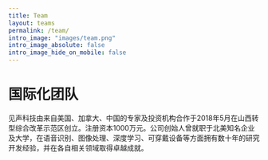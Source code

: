 ```yaml
---
title: Team
layout: teams
permalink: /team/
intro_image: "images/team.png"
intro_image_absolute: false
intro_image_hide_on_mobile: false
---
```


# 国际化团队

见声科技由来自美国、加拿大、中国的专家及投资机构合作于2018年5月在山西转型综合改革示范区创立。注册资本1000万元。公司创始人曾就职于北美知名企业及大学，在语音识别、图像处理、深度学习、可穿戴设备等方面拥有数十年的研究开发经验，并在各自相关领域取得卓越成就。
